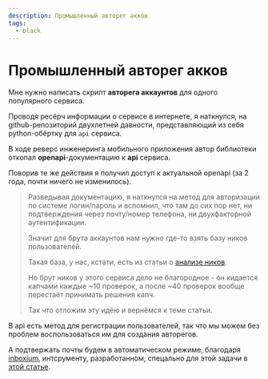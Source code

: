 ```yaml
---
description: Промышленный авторег акков
tags:
  - black
---
```


# Промышленный авторег акков

Мне нужно написать скрипт **авторега аккаунтов** для одного популярного сервиса.

Проводя ресёрч информации о сервисе в интернете, я наткнулся, на github-репозиторий двухлетней давности, представляющий из себя python-обёртку для `api` сервиса.

В ходе реверс инженеринга мобильного приложения автор библиотеки откопал **openapi**-документацию к **api** сервиса.

Поворив те же действия я получил доступ к актуальной openapi (за 2 года, почти ничего не изменилось).

> Разведывая документацию, я наткнулся на метод для авторизации по системе логин/пароль и вспомнил, что там до сих пор нет, ни подтверждения через почту/номер телефона, ни двухфакторной аутентификации.
>
> Значит для брута аккаунтов нам нужно где-то взять базу ников пользователей.
>
> Такая база, у нас, кстати, есть из статьи о [анализе ников](../blog/username-analitic).
>
> Но брут ников у этого сервиса дело не благородное - он кидается капчами каждые ~10 проверок, а после ~40 проверок вообще перестаёт принимать решения капч.
>
> Так что отложим эту идёю и вернёмся к теме статьи.

В api есть метод для регистрации пользователей, так что мы можем без проблем воспользоваться им для создания авторегов.

А подтвержать почты будем в автоматическом режиме, благодаря [inboxium](https://github.com/iamlostshe/inboxium), интсрументу, разработанном, спецально для этой задачи в [этой статье](../blog/temp-mail.md).
